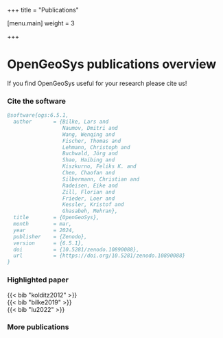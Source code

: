 +++
title = "Publications"

[menu.main]
weight = 3

+++

<h1 class="sm:text-3xl text-2xl font-medium title-font mb-2 text-gray-900">OpenGeoSys publications overview</h1>
<p class="lg:w-1/2 w-full leading-relaxed text-base">If you find OpenGeoSys useful for your research please cite us!</p>

### Cite the software

```bibtex
@software{ogs:6.5.1,
  author       = {Bilke, Lars and
                  Naumov, Dmitri and
                  Wang, Wenqing and
                  Fischer, Thomas and
                  Lehmann, Christoph and
                  Buchwald, Jörg and
                  Shao, Haibing and
                  Kiszkurno, Feliks K. and
                  Chen, Chaofan and
                  Silbermann, Christian and
                  Radeisen, Eike and
                  Zill, Florian and
                  Frieder, Loer and
                  Kessler, Kristof and
                  Ghasabeh, Mehran},
  title        = {OpenGeoSys},
  month        = mar,
  year         = 2024,
  publisher    = {Zenodo},
  version      = {6.5.1},
  doi          = {10.5281/zenodo.10890088},
  url          = {https://doi.org/10.5281/zenodo.10890088}
}
```

### Highlighted paper

<div class="bg-brand-50 rounded-lg shadow p-2 mb-4 text-gray-900">
{{< bib "kolditz2012" >}}
</div>

<div class="bg-brand-50 rounded-lg shadow p-2 mb-4 text-gray-900">
{{< bib "bilke2019" >}}
</div>

<div class="bg-brand-50 rounded-lg shadow p-2 mb-4 text-gray-900">
{{< bib "lu2022" >}}
</div>

### More publications

